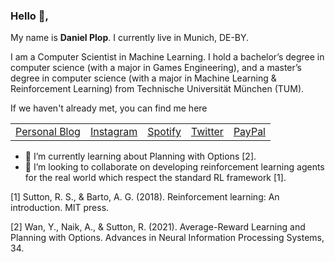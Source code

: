 ### Hello 👋,

My name is **Daniel Plop**. I currently live in Munich, DE-BY.

I am a Computer Scientist in Machine Learning. 
I hold a bachelor’s degree in computer science (with a major in Games Engineering), 
and a master’s degree in computer science (with a major in Machine Learning & Reinforcement Learning) from Technische Universität München (TUM).

If we haven't already met, you can find me here

<center>
  
<table>
<tbody>
</td></tr></thead>
<tr class="odd">
<td style="text-align: center;"><a href="https://plopd.github.io">Personal Blog</a></td>
<td style="text-align: center;"><a href="https://www.instagram.com/_danielplop_">Instagram</a></td>
<td style="text-align: center;"><a href="https://open.spotify.com/user/dantevertigo">Spotify</a></td>
<td style="text-align: center;"><a href="https://twitter.com/DanielTPlop">Twitter</a></td>
<td style="text-align: center;"><a href="https://paypal.me/plopd">PayPal</a></td>
</tbody>
</table>

</center>

- 🌱 I’m currently learning about Planning with Options [2].
- 👯 I’m looking to collaborate on developing reinforcement learning agents for the real world which respect the standard RL framework [1].

[1] Sutton, R. S., & Barto, A. G. (2018). Reinforcement learning: An introduction. MIT press.

[2] Wan, Y., Naik, A., & Sutton, R. (2021). Average-Reward Learning and Planning with Options. Advances in Neural Information Processing Systems, 34.
